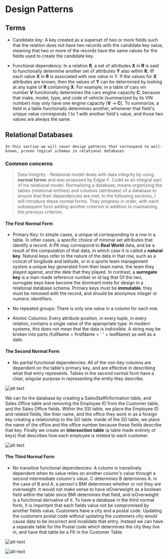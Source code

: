 # Design Patterns

## Terms

* Candidate key: A key created as a superset of two or more fields such that the relation does not have two records with the candidate key value, meaning that two or more of the records have the same values for the fields used to create the candidate key.

* Functional dependency: In a relation **R**, a set of attributes **X** in **R** is said to functionally determine another set of attributes **Y** also within **R**, iff each value **X** in **R** is associated with one value in Y. If the values for **X** attributes are known, then the values of **Y** can be determined by looking at any tuple of **R** containing **X**. For example, in a table of cars vin number **V** functionally determines the cars engine capacity **C**, because that make, model, type, and code of vehicle (summarized by its VIN number) may only have one engine capacity (**V** -> **C**). To summarize, a field in a table functionally determines another, whenever that field's unique value corresponds 1 to 1 with another field's value, and those two values are always the same.


## Relational Databases

    In this section we will cover design patterns that correspond to well-known, proven logical schemas in relational databases

### Common concerns

>Data Integrity - Relational model deals with data integrity by using **normal forms** and was proposed by Edgar F. Codd as an integral part of his relational model. Normalizing a database, means organizing the tables (relational entities) and columns (attributes) of a database to ensure that their dependencies are met. In the following sections, I will introduce these normal forms. They progress in order, with each subsequent form adding another criterion in addition to maintaining the previous criterion.

#### The First Normal Form
*   Primary Key: In simple cases, a unique id corresponding to a row in a table. In other cases, a specific choice of minimal set attributes that identify a record. A PK may correspond to **Real World** data, and be a result of the computation of that data, in which case it is called a **natural key**. Natural keys refer to the nature of the data in that row, such as a concat of longitude and latitude, or in a sports team management system a unique key generated from their team name, the team they played against, and the date that they played. In contrast, a **surrogate key** is a man-made reference number or id tag that Of the two, surrogate keys have become the dominant meta for design in a relational database schema. Primary keys must be **immutable**, they must be removed with the record, and should be anonymus integer or numeric identifiers.

*   No repeated groups: There is only one value in a column for each row. 


*   Atomic Columns: Every attribute position, in every tuple, in every relation, contains a single value of the appropriate type. In modern systems, this does not mean that the data is indivisible. A string may be broken into parts (fullName = firstName + ' ' + lastName) as well as a date.

#### The Second Normal Form

* No partial functional dependencies: All of the non-key columns are dependent on the table's primary key, and are effective in describing what that entry represents. Tables in the second normal form have a clear, singular purpose in representing the entity they describe. 
  
![alt text][2NF]

[2NF]: https://277dfx2bm2883ohl6u2g3l59-wpengine.netdna-ssl.com/wp-content/uploads/2014/06/SecondNormalFormIssues-294x300.png "2NF"

We can fix the database by creating a SalesStaffInformation table, and Sales Office table and removing the Employee ID from the Customer table, and the Sales Office fields. Within the SSI table, we place the Employee ID and related fields, like their name, and the office they work in as a foreign key creating a relationship to the SO table. Inside of the SO table, we place the name of the office and the office number because these fields describe that key. Finally we create an **intersection table** (a table made entirely of keys) that describes how each employee is related to each customer.

![alt text][_2NF]

[_2NF]: https://277dfx2bm2883ohl6u2g3l59-wpengine.netdna-ssl.com/wp-content/uploads/2014/06/SecondNormalFormDataModel.png "_2NF"

#### The Third Normal Form

*   No transitive functional dependencies: A column is transitively dependent when its value relies on another column's value through a second intermediate column's value. C determines B determines A. in the case of B and A, a person's BMI determines whether or not they are overweight. It would not make sense to have isOverweight as a boolean field within the table since BMI determines that field, and isOverweight is a functional derivative of it. To have a database in the third normal form, it is important that each fields value not be compromised by another fields value. Customers have a city and a postal code. Updating the customers postal code without updating the customers city would cause data to be incorrect and invalidate that entry. Instead we can have a separate table for the Postal code which determines the city they live in, and have that table be a FK in the Customer Table

![alt-text][3NF]

[3NF]:
https://277dfx2bm2883ohl6u2g3l59-wpengine.netdna-ssl.com/wp-content/uploads/2014/08/ThirdNormalFormIssues.png "3NF"


![alt-text][_3NF]

[_3NF]:
https://277dfx2bm2883ohl6u2g3l59-wpengine.netdna-ssl.com/wp-content/uploads/2014/08/ThirdNormalFormDataModel.png "_3NF"



